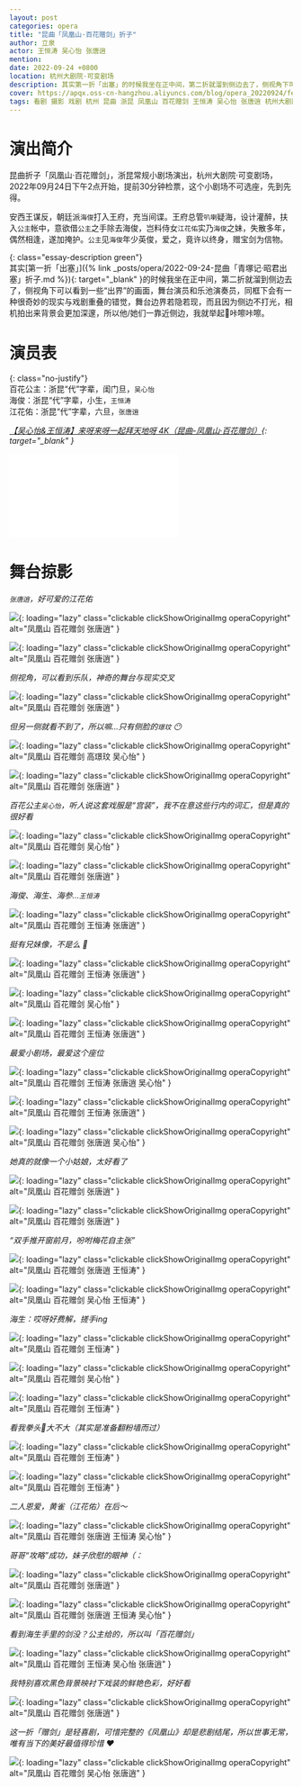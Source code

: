 ```yaml
---
layout: post
categories: opera
title: "昆曲「凤凰山·百花赠剑」折子"
author: 立泉
actor: 王恒涛 吴心怡 张唐逍
mention: 
date: 2022-09-24 +0800
location: 杭州大剧院·可变剧场
description: 其实第一折「出塞」的时候我坐在正中间，第二折就溜到侧边去了，侧视角下可以看到一些“出界”的画面，舞台演员和乐池演奏员，同框下会有一种很奇妙的现实与戏剧重叠的错觉，舞台边界若隐若现，而且因为侧边不打光，相机拍出来背景会更加深邃，所以他/她们一靠近侧边，我就举起📷咔嚓咔嚓。
cover: https://apqx.oss-cn-hangzhou.aliyuncs.com/blog/opera_20220924/fenghuangshan_baihuazengjian/DSC03079_thumb.jpg
tags: 看剧 摄影 戏剧 杭州 昆曲 浙昆 凤凰山 百花赠剑 王恒涛 吴心怡 张唐逍 杭州大剧院·可变剧场
---
```


# 演出简介

昆曲折子「凤凰山·百花赠剑」，浙昆常规小剧场演出，杭州大剧院·可变剧场，2022年09月24日下午2点开始，提前30分钟检票，这个小剧场不可选座，先到先得。

安西王谋反，朝廷派`海俊`打入王府，充当间谍。王府总管`叭喇`疑海，设计灌醉，扶入`公主`帐中，意欲借`公主`之手除去海俊，岂料侍女`江花佑`实乃`海俊`之妹，失散多年，偶然相逢，遂加掩护。`公主`见`海俊`年少英俊，爱之，竟许以终身，赠宝剑为信物。

{: class="essay-description green"}  
其实[第一折「出塞」]({% link _posts/opera/2022-09-24-昆曲「青塚记·昭君出塞」折子.md %}){: target="_blank" }的时候我坐在正中间，第二折就溜到侧边去了，侧视角下可以看到一些“出界”的画面，舞台演员和乐池演奏员，同框下会有一种很奇妙的现实与戏剧重叠的错觉，舞台边界若隐若现，而且因为侧边不打光，相机拍出来背景会更加深邃，所以他/她们一靠近侧边，我就举起📸咔嚓咔嚓。

# 演员表

{: class="no-justify"}  
百花公主：浙昆“代”字辈，闺门旦，`吴心怡`  
海俊：浙昆“代”字辈，小生，`王恒涛`  
江花佑：浙昆“代”字辈，六旦，`张唐逍`

*[【吴心怡&王恒涛】来呀来呀一起拜天地呀 4K（昆曲-凤凰山·百花赠剑）](https://www.bilibili.com/video/BV1SZ4y1Y77S){: target="_blank" }*

<div class="video-container">
<iframe loading="lazy" src="//player.bilibili.com/player.html?aid=385823345&bvid=BV1SZ4y1Y77S&cid=769137310&page=1" scrolling="no" border="0" frameborder="no" framespacing="0" allowfullscreen="true"> </iframe>
</div>

# 舞台掠影

*`张唐逍`，好可爱的江花佑*

![](https://apqx.oss-cn-hangzhou.aliyuncs.com/blog/opera_20220924/fenghuangshan_baihuazengjian/DSC03079_thumb.jpg){: loading="lazy" class="clickable clickShowOriginalImg operaCopyright" alt="凤凰山 百花赠剑 张唐逍" }

![](https://apqx.oss-cn-hangzhou.aliyuncs.com/blog/opera_20220924/fenghuangshan_baihuazengjian/DSC03090_thumb.jpg){: loading="lazy" class="clickable clickShowOriginalImg operaCopyright" alt="凤凰山 百花赠剑 张唐逍" }

*侧视角，可以看到乐队，神奇的舞台与现实交叉*

![](https://apqx.oss-cn-hangzhou.aliyuncs.com/blog/opera_20220924/fenghuangshan_baihuazengjian/DSC03133_thumb.jpg){: loading="lazy" class="clickable clickShowOriginalImg operaCopyright" alt="凤凰山 百花赠剑 张唐逍" }

*但另一侧就看不到了，所以嘛...只有侧脸的`璟玟` 😶*

![](https://apqx.oss-cn-hangzhou.aliyuncs.com/blog/opera_20220924/fenghuangshan_baihuazengjian/DSC03141_thumb.jpg){: loading="lazy" class="clickable clickShowOriginalImg operaCopyright" alt="凤凰山 百花赠剑 高璟玟 吴心怡" }

![](https://apqx.oss-cn-hangzhou.aliyuncs.com/blog/opera_20220924/fenghuangshan_baihuazengjian/DSC03143_thumb.jpg){: loading="lazy" class="clickable clickShowOriginalImg operaCopyright" alt="凤凰山 百花赠剑 张唐逍" }

*百花公主`吴心怡`，听人说这套戏服是“宫装”，我不在意这些行内的词汇，但是真的很好看*

![](https://apqx.oss-cn-hangzhou.aliyuncs.com/blog/opera_20220924/fenghuangshan_baihuazengjian/DSC03187_thumb.jpg){: loading="lazy" class="clickable clickShowOriginalImg operaCopyright" alt="凤凰山 百花赠剑 吴心怡" }

![](https://apqx.oss-cn-hangzhou.aliyuncs.com/blog/opera_20220924/fenghuangshan_baihuazengjian/DSC03165_thumb.jpg){: loading="lazy" class="clickable clickShowOriginalImg operaCopyright" alt="凤凰山 百花赠剑 张唐逍" }

*海俊、海生、海参...`王恒涛`*

![](https://apqx.oss-cn-hangzhou.aliyuncs.com/blog/opera_20220924/fenghuangshan_baihuazengjian/DSC03179_thumb.jpg){: loading="lazy" class="clickable clickShowOriginalImg operaCopyright" alt="凤凰山 百花赠剑 王恒涛 张唐逍" }

*挺有兄妹像，不是么 🤭*

![](https://apqx.oss-cn-hangzhou.aliyuncs.com/blog/opera_20220924/fenghuangshan_baihuazengjian/DSC03183_thumb.jpg){: loading="lazy" class="clickable clickShowOriginalImg operaCopyright" alt="凤凰山 百花赠剑 王恒涛 张唐逍" }

![](https://apqx.oss-cn-hangzhou.aliyuncs.com/blog/opera_20220924/fenghuangshan_baihuazengjian/DSC03194_thumb.jpg){: loading="lazy" class="clickable clickShowOriginalImg operaCopyright" alt="凤凰山 百花赠剑 吴心怡" }

![](https://apqx.oss-cn-hangzhou.aliyuncs.com/blog/opera_20220924/fenghuangshan_baihuazengjian/DSC03204_thumb.jpg){: loading="lazy" class="clickable clickShowOriginalImg operaCopyright" alt="凤凰山 百花赠剑 王恒涛 张唐逍" }

*最爱小剧场，最爱这个座位*

![](https://apqx.oss-cn-hangzhou.aliyuncs.com/blog/opera_20220924/fenghuangshan_baihuazengjian/DSC03208_thumb.jpg){: loading="lazy" class="clickable clickShowOriginalImg operaCopyright" alt="凤凰山 百花赠剑 王恒涛 张唐逍 吴心怡" }

![](https://apqx.oss-cn-hangzhou.aliyuncs.com/blog/opera_20220924/fenghuangshan_baihuazengjian/DSC03211_thumb.jpg){: loading="lazy" class="clickable clickShowOriginalImg operaCopyright" alt="凤凰山 百花赠剑 王恒涛 张唐逍" }

![](https://apqx.oss-cn-hangzhou.aliyuncs.com/blog/opera_20220924/fenghuangshan_baihuazengjian/DSC03212_thumb.jpg){: loading="lazy" class="clickable clickShowOriginalImg operaCopyright" alt="凤凰山 百花赠剑 张唐逍 吴心怡" }

*她真的就像一个小姑娘，太好看了*

![](https://apqx.oss-cn-hangzhou.aliyuncs.com/blog/opera_20220924/fenghuangshan_baihuazengjian/DSC03214_thumb.jpg){: loading="lazy" class="clickable clickShowOriginalImg operaCopyright" alt="凤凰山 百花赠剑 张唐逍" }

<!-- ![](https://apqx.oss-cn-hangzhou.aliyuncs.com/blog/opera_20220924/fenghuangshan_baihuazengjian/DSC03215_thumb.jpg){: loading="lazy" class="clickable clickShowOriginalImg operaCopyright" alt="凤凰山 百花赠剑 张唐逍" } -->

![](https://apqx.oss-cn-hangzhou.aliyuncs.com/blog/opera_20220924/fenghuangshan_baihuazengjian/DSC03221_thumb.jpg){: loading="lazy" class="clickable clickShowOriginalImg operaCopyright" alt="凤凰山 百花赠剑 张唐逍" }

*“双手推开窗前月，吩咐梅花自主张”*

![](https://apqx.oss-cn-hangzhou.aliyuncs.com/blog/opera_20220924/fenghuangshan_baihuazengjian/DSC03223_thumb.jpg){: loading="lazy" class="clickable clickShowOriginalImg operaCopyright" alt="凤凰山 百花赠剑 张唐逍 王恒涛" }

![](https://apqx.oss-cn-hangzhou.aliyuncs.com/blog/opera_20220924/fenghuangshan_baihuazengjian/DSC03230_thumb.jpg){: loading="lazy" class="clickable clickShowOriginalImg operaCopyright" alt="凤凰山 百花赠剑 吴心怡 王恒涛" }

*海生：哎呀好费解，搓手ing*

![](https://apqx.oss-cn-hangzhou.aliyuncs.com/blog/opera_20220924/fenghuangshan_baihuazengjian/DSC03232_thumb.jpg){: loading="lazy" class="clickable clickShowOriginalImg operaCopyright" alt="凤凰山 百花赠剑 王恒涛" }

![](https://apqx.oss-cn-hangzhou.aliyuncs.com/blog/opera_20220924/fenghuangshan_baihuazengjian/DSC03235_thumb.jpg){: loading="lazy" class="clickable clickShowOriginalImg operaCopyright" alt="凤凰山 百花赠剑 吴心怡" }

![](https://apqx.oss-cn-hangzhou.aliyuncs.com/blog/opera_20220924/fenghuangshan_baihuazengjian/DSC03250_thumb.jpg){: loading="lazy" class="clickable clickShowOriginalImg operaCopyright" alt="凤凰山 百花赠剑 王恒涛" }

*看我拳头👊大不大（其实是准备翻粉墙而过）*

![](https://apqx.oss-cn-hangzhou.aliyuncs.com/blog/opera_20220924/fenghuangshan_baihuazengjian/DSC03255_thumb.jpg){: loading="lazy" class="clickable clickShowOriginalImg operaCopyright" alt="凤凰山 百花赠剑 王恒涛" }

![](https://apqx.oss-cn-hangzhou.aliyuncs.com/blog/opera_20220924/fenghuangshan_baihuazengjian/DSC03264_thumb.jpg){: loading="lazy" class="clickable clickShowOriginalImg operaCopyright" alt="凤凰山 百花赠剑 王恒涛" }

*二人恩爱，黄雀（江花佑）在后～*

![](https://apqx.oss-cn-hangzhou.aliyuncs.com/blog/opera_20220924/fenghuangshan_baihuazengjian/DSC03299_thumb.jpg){: loading="lazy" class="clickable clickShowOriginalImg operaCopyright" alt="凤凰山 百花赠剑 张唐逍 王恒涛 吴心怡" }

*哥哥“攻略”成功，妹子欣慰的眼神（：*

![](https://apqx.oss-cn-hangzhou.aliyuncs.com/blog/opera_20220924/fenghuangshan_baihuazengjian/DSC03301_thumb.jpg){: loading="lazy" class="clickable clickShowOriginalImg operaCopyright" alt="凤凰山 百花赠剑 张唐逍" }

![](https://apqx.oss-cn-hangzhou.aliyuncs.com/blog/opera_20220924/fenghuangshan_baihuazengjian/DSC03302_thumb.jpg){: loading="lazy" class="clickable clickShowOriginalImg operaCopyright" alt="凤凰山 百花赠剑 张唐逍 王恒涛 吴心怡" }

*看到海生手里的剑没？公主给的，所以叫「百花赠剑」*

![](https://apqx.oss-cn-hangzhou.aliyuncs.com/blog/opera_20220924/fenghuangshan_baihuazengjian/DSC03321_thumb.jpg){: loading="lazy" class="clickable clickShowOriginalImg operaCopyright" alt="凤凰山 百花赠剑 王恒涛 吴心怡 张唐逍" }

*我特别喜欢黑色背景映衬下戏装的鲜艳色彩，好好看*

![](https://apqx.oss-cn-hangzhou.aliyuncs.com/blog/opera_20220924/fenghuangshan_baihuazengjian/DSC03324_thumb.jpg){: loading="lazy" class="clickable clickShowOriginalImg operaCopyright" alt="凤凰山 百花赠剑 张唐逍" }

*这一折「赠剑」是轻喜剧，可惜完整的《凤凰山》却是悲剧结尾，所以世事无常，唯有当下的美好最值得珍惜 ❤️*

![](https://apqx.oss-cn-hangzhou.aliyuncs.com/blog/opera_20220924/fenghuangshan_baihuazengjian/DSC03327_thumb.jpg){: loading="lazy" class="clickable clickShowOriginalImg operaCopyright" alt="凤凰山 百花赠剑 吴心怡 张唐逍" }

